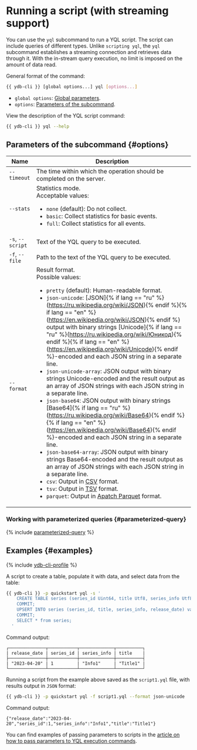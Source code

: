 # Running a script (with streaming support)

You can use the `yql` subcommand to run a YQL script. The script can include queries of different types. Unlike `scripting yql`, the `yql` subcommand establishes a streaming connection and retrieves data through it. With the in-stream query execution, no limit is imposed on the amount of data read.

General format of the command:

```bash
{{ ydb-cli }} [global options...] yql [options...]
```

* `global options`: [Global parameters](commands/global-options.md).
* `options`: [Parameters of the subcommand](#options).

View the description of the YQL script command:

```bash
{{ ydb-cli }} yql --help
```

## Parameters of the subcommand {#options}

| Name | Description |
---|---
| `--timeout` | The time within which the operation should be completed on the server. |
| `--stats` | Statistics mode.<br>Acceptable values:<ul><li>`none` (default): Do not collect.</li><li>`basic`: Collect statistics for basic events.</li><li>`full`: Collect statistics for all events.</li></ul> |
| `-s`, `--script` | Text of the YQL query to be executed. |
| `-f`, `--file` | Path to the text of the YQL query to be executed. |
| `--format` | Result format.<br>Possible values:<ul><li>`pretty` (default): Human-readable format.</li><li>`json-unicode`: [JSON]{% if lang == "ru" %}(https://ru.wikipedia.org/wiki/JSON){% endif %}{% if lang == "en" %}(https://en.wikipedia.org/wiki/JSON){% endif %} output with binary strings [Unicode]{% if lang == "ru" %}(https://ru.wikipedia.org/wiki/Юникод){% endif %}{% if lang == "en" %}(https://en.wikipedia.org/wiki/Unicode){% endif %}-encoded and each JSON string in a separate line.</li><li>`json-unicode-array`: JSON output with binary strings Unicode-encoded and the result output as an array of JSON strings with each JSON string in a separate line.</li><li>`json-base64`: JSON output with binary strings [Base64]{% if lang == "ru" %}(https://ru.wikipedia.org/wiki/Base64){% endif %}{% if lang == "en" %}(https://en.wikipedia.org/wiki/Base64){% endif %}-encoded and each JSON string in a separate line.</li><li>`json-base64-array`: JSON output with binary strings Base64-encoded and the result output as an array of JSON strings with each JSON string in a separate line.</li><li>`csv`: Output in [CSV](https://ru.wikipedia.org/wiki/CSV) format.</li><li>`tsv`: Output in [TSV](https://ru.wikipedia.org/wiki/TSV) format.</li><li>`parquet`: Output in [Apatch Parquet](https://parquet.apache.org/docs/) format.</li></ul> |

### Working with parameterized queries {#parameterized-query}

{% include [parameterized-query](../../_includes/parameterized-query.md) %}

## Examples {#examples}

{% include [ydb-cli-profile](../../_includes/ydb-cli-profile.md) %}

A script to create a table, populate it with data, and select data from the table:

```bash
{{ ydb-cli }} -p quickstart yql -s '
    CREATE TABLE series (series_id Uint64, title Utf8, series_info Utf8, release_date Date, PRIMARY KEY (series_id));
    COMMIT;
    UPSERT INTO series (series_id, title, series_info, release_date) values (1, "Title1", "Info1", Cast("2023-04-20" as Date));
    COMMIT;
    SELECT * from series;
  '
```

Command output:

```text
┌──────────────┬───────────┬─────────────┬──────────┐
| release_date | series_id | series_info | title    |
├──────────────┼───────────┼─────────────┼──────────┤
| "2023-04-20" | 1         | "Info1"     | "Title1" |
└──────────────┴───────────┴─────────────┴──────────┘
```

Running a script from the example above saved as the `script1.yql` file, with results output in `JSON` format:

```bash
{{ ydb-cli }} -p quickstart yql -f script1.yql --format json-unicode
```

Command output:

```text
{"release_date":"2023-04-20","series_id":1,"series_info":"Info1","title":"Title1"}
```


You can find examples of passing parameters to scripts in the [article on how to pass parameters to YQL execution commands](parameterized-queries-cli.md).

